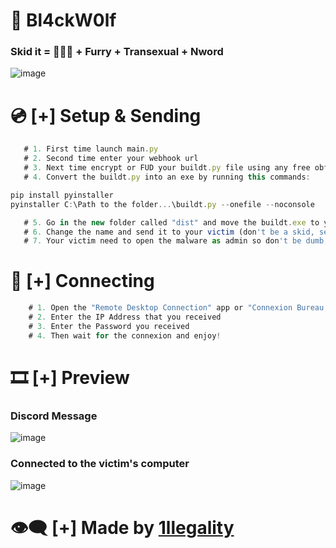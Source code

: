 # 🐺 Bl4ckW0lf

### Skid it = 🌈🏳‍🌈 + Furry + Transexual + Nword

![image](https://user-images.githubusercontent.com/129657410/233796194-0cfa5307-c09e-4e05-b981-fe53b2822dcc.png)

# 💿 [+] Setup & Sending

```js
   # 1. First time launch main.py
   # 2. Second time enter your webhook url
   # 3. Next time encrypt or FUD your buildt.py file using any free obfuscator/encryptor/FUD Crypter
   # 4. Convert the buildt.py into an exe by running this commands:

pip install pyinstaller
pyinstaller C:\Path to the folder...\buildt.py --onefile --noconsole

   # 5. Go in the new folder called "dist" and move the buildt.exe to your desktop
   # 6. Change the name and send it to your victim (don't be a skid, send it on a .rar file and with other fake files)
   # 7. Your victim need to open the malware as admin so don't be dumb, just do SE
```

# 🎩 [+] Connecting

```js
    # 1. Open the "Remote Desktop Connection" app or "Connexion Bureau à Disatnce" app in french
    # 2. Enter the IP Address that you received
    # 3. Enter the Password you received
    # 4. Then wait for the connexion and enjoy!
```

# 🎞 [+] Preview

### Discord Message

![image](https://user-images.githubusercontent.com/129657410/233795885-87b06b88-57f6-4d71-9973-b60e03f42aae.png)

### Connected to the victim's computer

![image](https://user-images.githubusercontent.com/129657410/233795983-73d093e8-9200-44cb-be7b-c28a9260eaa0.png)

# 👁‍🗨 [+] Made by <a href="https://discord.gg/illegality">1llegality</a>
